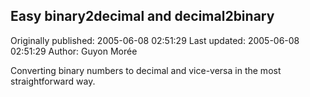 ## Easy binary2decimal and decimal2binary 
Originally published: 2005-06-08 02:51:29 
Last updated: 2005-06-08 02:51:29 
Author: Guyon Morée 
 
Converting binary numbers to decimal and vice-versa in the most straightforward way.